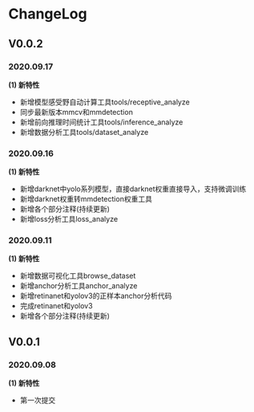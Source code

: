 # ChangeLog


## V0.0.2
### 2020.09.17
**(1) 新特性**
- 新增模型感受野自动计算工具tools/receptive_analyze
- 同步最新版本mmcv和mmdetection
- 新增前向推理时间统计工具tools/inference_analyze
- 新增数据分析工具tools/dataset_analyze



### 2020.09.16
**(1) 新特性**
- 新增darknet中yolo系列模型，直接darknet权重直接导入，支持微调训练
- 新增darknet权重转mmdetection权重工具
- 新增各个部分注释(持续更新)
- 新增loss分析工具loss_analyze

### 2020.09.11
**(1) 新特性**
- 新增数据可视化工具browse_dataset
- 新增anchor分析工具anchor_analyze
- 新增retinanet和yolov3的正样本anchor分析代码
- 完成retinanet和yolov3
- 新增各个部分注释(持续更新)

## V0.0.1
### 2020.09.08

**(1) 新特性**
- 第一次提交



